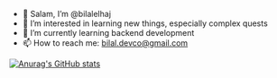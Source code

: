- 👋 Salam, I’m @bilalelhaj
- 👀 I’m interested in learning new things, especially complex quests
- 🌱 I’m currently learning backend development
- 📫 How to reach me: bilal.devco@gmail.com

[![Anurag's GitHub stats](https://github-readme-stats.vercel.app/api?username=bilalelhaj)](https://github.com/anuraghazra/github-readme-stats)

<!---
bilalelhaj/bilalelhaj is a ✨ special ✨ repository because its `README.md` (this file) appears on your GitHub profile.
You can click the Preview link to take a look at your changes.
--->
